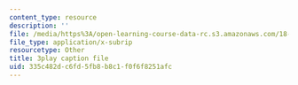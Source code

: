```yaml
---
content_type: resource
description: ''
file: /media/https%3A/open-learning-course-data-rc.s3.amazonaws.com/18-02sc-multivariable-calculus-fall-2010/335c482dc6fd5fb8b8c1f0f6f8251afc_QCGJVKaCDuI.vtt
file_type: application/x-subrip
resourcetype: Other
title: 3play caption file
uid: 335c482d-c6fd-5fb8-b8c1-f0f6f8251afc
---
```


